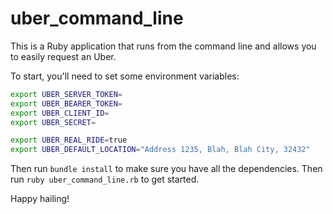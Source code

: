 # uber_command_line

This is a Ruby application that runs from the command line and allows you to easily request an Uber.

To start, you'll need to set some environment variables:

````bash
export UBER_SERVER_TOKEN=
export UBER_BEARER_TOKEN=
export UBER_CLIENT_ID=
export UBER_SECRET=

export UBER_REAL_RIDE=true
export UBER_DEFAULT_LOCATION="Address 1235, Blah, Blah City, 32432"
````

Then run `bundle install` to make sure you have all the dependencies. Then run `ruby uber_command_line.rb` to get started.

Happy hailing!